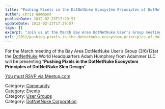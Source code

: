 ```yaml
---
title: "Pushing Pixels in the DotNetNuke Ecosystem Principles of DotNetNuke Skin Design&ndash;March 6, 2012 Bay Area User Group"
author: Chris Hammond
publishDate: 2012-02-23T17:29:57
updateDate: 2012-02-23T17:29:57
tags: []
excerpt: "Join us at the March Bay Area DotNetNuke User's Group meeting for a presentation on DotNetNuke skin design principles by Adam Humphrey of Adammer LLC. RSVP on Meetup.com now! #DotNetNuke #UserGroup"
url: /2012/pushing-pixels-in-the-dotnetnuke-ecosystem-principles-of-dotnetnuke-skin-designndashmarch-6-2012-bay-area-user-group  # Use the generated URL with year
---
```

<p>For the March meeting of the Bay Area DotNetNuke User’s Group (3/6/12)at the <a href="https://www.dotnetnuke.com">DotNetNuke</a> World Headquarters Adam Humphrey from Adammer LLC will be presenting “<strong>Pushing Pixels in the DotNetNuke Ecosystem Principles of DotNetNuke Skin Design</strong>”</p>  <p><a href="https://www.meetup.com/SFDotNetNuke/events/52216592/" target="_blank">You must RSVP via Meetup.com</a></p>  <div class="category">Category: <a href=https://www.dotnetnuke.com/Resources/Blogs/CatID/16.aspx>Community</a></div><div class="category">Category: <a href=https://www.dotnetnuke.com/Resources/Blogs/CatID/14.aspx>Events</a></div><div class="category">Category: <a href=https://www.dotnetnuke.com/Resources/Blogs/CatID/12.aspx>User Groups</a></div><div class="category">Category: <a href=https://www.dotnetnuke.com/Resources/Blogs/CatID/15.aspx>DotNetNuke Corporation</a></div><img src="https://feeds.feedburner.com/~r/dnndaily/~4/-TXs8bjukB8" height="1" width="1"/>


